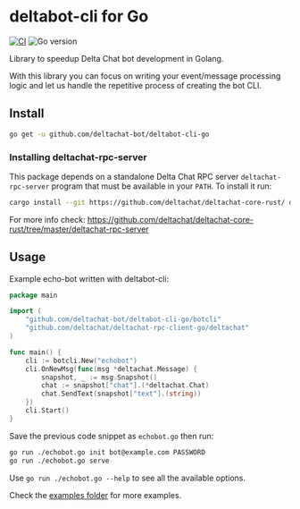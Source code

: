 #  deltabot-cli for Go

[![CI](https://github.com/deltachat-bot/deltabot-cli-go/actions/workflows/ci.yml/badge.svg)](https://github.com/deltachat-bot/deltabot-cli-go/actions/workflows/ci.yml)
![Go version](https://img.shields.io/github/go-mod/go-version/deltachat-bot/deltabot-cli-go)

Library to speedup Delta Chat bot development in Golang.

With this library you can focus on writing your event/message processing logic and let us handle the repetitive
process of creating the bot CLI.

## Install

```sh
go get -u github.com/deltachat-bot/deltabot-cli-go
```

### Installing deltachat-rpc-server

This package depends on a standalone Delta Chat RPC server `deltachat-rpc-server` program that must be
available in your `PATH`. To install it run:

```sh
cargo install --git https://github.com/deltachat/deltachat-core-rust/ deltachat-rpc-server
```

For more info check:
https://github.com/deltachat/deltachat-core-rust/tree/master/deltachat-rpc-server

## Usage

Example echo-bot written with deltabot-cli:

```go
package main

import (
    "github.com/deltachat-bot/deltabot-cli-go/botcli"
    "github.com/deltachat/deltachat-rpc-client-go/deltachat"
)

func main() {
    cli := botcli.New("echobot")
    cli.OnNewMsg(func(msg *deltachat.Message) {
        snapshot, _ := msg.Snapshot()
        chat := snapshot["chat"].(*deltachat.Chat)
        chat.SendText(snapshot["text"].(string))
    })
    cli.Start()
}
```

Save the previous code snippet as `echobot.go` then run:

```sh
go run ./echobot.go init bot@example.com PASSWORD
go run ./echobot.go serve
```

Use `go run ./echobot.go --help` to see all the available options.

Check the [examples folder](https://github.com/deltachat-bot/deltabot-cli-go/tree/master/examples) for
more examples.
